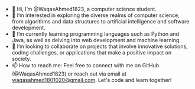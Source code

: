 - 👋 Hi, I’m @WaqasAhmed1823, a computer science student.
- 👀 I’m interested in exploring the diverse realms of computer science, from algorithms and data structures to artificial intelligence and software development.
- 🌱 I’m currently learning programming languages such as Python and Java, as well as delving into web development and machine learning.
- 💞️ I’m looking to collaborate on projects that involve innovative solutions, coding challenges, or applications that make a positive impact on society.
- 📫 How to reach me: Feel free to connect with me on GitHub (@WaqasAhmed1823) or reach out via email at waqasahmed1801020@gmail.com. Let's code and learn together!
<!---
WaqasAhmed1823/WaqasAhmed1823 is a ✨ special ✨ repository because its `README.md` (this file) appears on your GitHub profile.
You can click the Preview link to take a look at your changes.
--->
